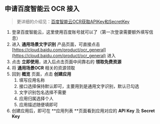 <!--
 * @Author       : Sean
 * @Date         : 2022-03-07 15:10:46
 * @LastEditors  : Sean
 * @LastEditTime : 2022-03-10 11:07:09
 * @Description  : 这是由 Sean 创建
 * @FilePath     : /PT_Captcha/docs/apply_baidu_ocr.md
 * Copyright    : Copyright ©2019-2022 Sean,Inc
-->
## 申请百度智能云 OCR 接入

> 更详细的介绍见：[百度智能云OCR获取APIKey和SecretKey](https://blog.csdn.net/sunyong0814/article/details/122362502)

1. 登录百度智能云，这里使用百度账号就可以了（第一次登录需要额外填写信息）
1. 进入 **通用场景文字识别** 产品页面，可直接点击 [https://cloud.baidu.com/product/ocr_general](https://cloud.baidu.com/product/ocr_general) 进入
1. 点击 **立即使用**，进入后点击页面中间靠右的 **领取免费资源**
1. 将 **通用场景OCR** 相关的资源领取
1. 回到 **概览** 页面，点击 **创建应用**
   1. 填写应用名称
   1. 接口选择保持默认即可，主要用到是通用文字识别，默认已勾选
   1. 文字识别包名选择不需要
   1. 应用归属选择个人
   1. 应用描述随便填即可
6. 创建应用后，即可在 **应用列表 **页面看到应用对应的 **API Key** 及 **Secret Key**